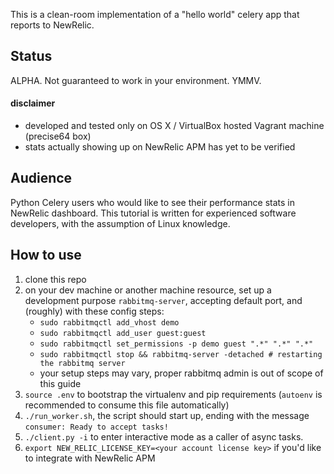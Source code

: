 This is a clean-room implementation of a "hello world" celery app that reports to NewRelic.

## Status ##

ALPHA. Not guaranteed to work in your environment. YMMV.

#### disclaimer ####
- developed and tested only on OS X / VirtualBox hosted Vagrant machine (precise64 box)
- stats actually showing up on NewRelic APM has yet to be verified

## Audience ##

Python Celery users who would like to see their performance stats in NewRelic dashboard.
This tutorial is written for experienced software developers, with the assumption of Linux knowledge.

## How to use ##

1. clone this repo
2. on your dev machine or another machine resource, set up a development purpose `rabbitmq-server`, accepting default port, and (roughly) with these config steps:
    - `sudo rabbitmqctl add_vhost demo`
    - `sudo rabbitmqctl add_user guest:guest`
    - `sudo rabbitmqctl set_permissions -p demo guest ".*" ".*" ".*"`
    - `sudo rabbitmqctl stop && rabbitmq-server -detached # restarting the rabbitmq server`
    - your setup steps may vary, proper rabbitmq admin is out of scope of this guide
3. `source .env` to bootstrap the virtualenv and pip requirements (`autoenv` is recommended to consume this file automatically)
4. `./run_worker.sh`, the script should start up, ending with the message `consumer: Ready to accept tasks!`
5. `./client.py -i` to enter interactive mode as a caller of async tasks.
6. `export NEW_RELIC_LICENSE_KEY=<your account license key>` if you'd like to integrate with NewRelic APM
